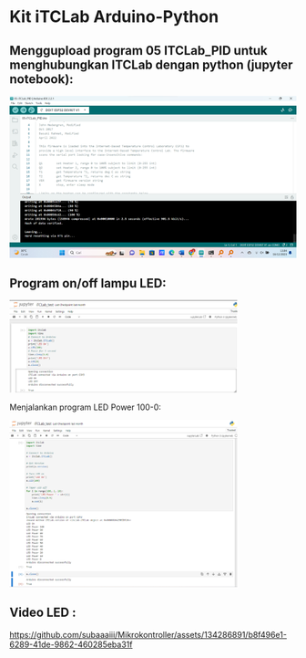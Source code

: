 
# Kit iTCLab Arduino-Python

## Menggupload program 05 ITCLab_PID untuk menghubungkan ITCLab dengan python (jupyter notebook):

<p>
  <img src="https://github.com/subaaaiii/Mikrokontroller/blob/main/Kit%20iTCLab%20Arduino-Python/arduino.png" alt="" class="img-responsive" width="700">
</p>


## Program on/off lampu LED:

<p>
  <img src="https://github.com/subaaaiii/Mikrokontroller/blob/main/Kit%20iTCLab%20Arduino-Python/onoff.png" alt="" class="img-responsive" width="400">
</p

## Menjalankan program LED Power 100-0:

<p>
  <img src="https://github.com/subaaaiii/Mikrokontroller/blob/main/Kit%20iTCLab%20Arduino-Python/power.png" alt="" class="img-responsive" width="400">
</p>

## Video LED :
https://github.com/subaaaiii/Mikrokontroller/assets/134286891/b8f496e1-6289-41de-9862-460285eba31f



